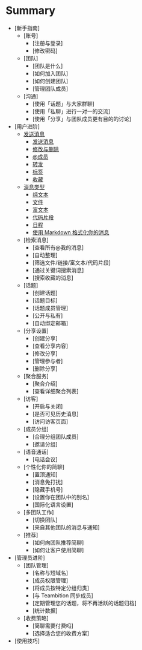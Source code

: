 # Summary

* [新手指南]
   * [账号]
       * [注册与登录]
       * [修改密码]
   * [团队]
       * [团队是什么]
       * [如何加入团队]
       * [如何创建团队]
       * [管理团队成员]
   * [沟通]
       * [使用「话题」与大家群聊]
       * [使用「私聊」进行一对一的交流]
       * [使用「分享」与团队成员更有目的的讨论]
* [用户进阶]
   * [发送消息](posts/2-1-send-message.md)
       * [发送消息](posts/2-1-send-message.md)
       * [修改与删除](posts/2-1-send-message.md)
       * [@成员](posts/2-1-send-message.md)
       * [转发](posts/2-1-send-message.md)
       * [标签](posts/2-1-send-message.md)
       * [收藏](posts/2-1-send-message.md)
   * [消息类型](posts/2-2-message-type.md)
       * [纯文本](posts/2-2-message-type.md)
       * [文件](posts/2-2-message-type.md)
       * [富文本](posts/2-2-message-type.md)
       * [代码片段](posts/2-2-message-type.md)
       * [日程](posts/2-2-message-type.md)
       * [使用 Markdown 格式化你的消息](posts/2-2-message-type.md)
   * [检索消息]
       * [查看所有@我的消息]
       * [自动整理]
       * [筛选文件/链接/富文本/代码片段]
       * [通过关键词搜索消息]
       * [搜索收藏的消息]
   * [话题]
       * [创建话题]
       * [话题目标]
       * [话题成员管理]
       * [公开与私有]
       * [自动绑定邮箱]
   * [分享设置]
       * [创建分享]
       * [查看分享内容]
       * [修改分享]
       * [管理参与者]
       * [删除分享]
   * [聚合服务]
       * [聚合介绍]
       * [查看详细聚合列表]
   * [访客]
       * [开启与关闭]
       * [是否可见历史消息]
       * [访问访客页面]
   * [成员分组]
       * [合理分组团队成员]
       * [邀请分组]
   * [语音通话]
       * [电话会议]
   * [个性化你的简聊]
       * [置顶通知]
       * [消息免打扰]
       * [隐藏手机号]
       * [设置你在团队中的别名]
       * [国际化语言设置]
   * [多团队工作]
       * [切换团队]
       * [来自其他团队的消息与通知]
   * [推荐]
       * [如何向团队推荐简聊]
       * [如何让客户使用简聊]
* [管理员进阶]
   * [团队管理]
       * [名称与短域名]
       * [成员权限管理]
       * [将成员按特定分组归类]
       * [与 Teambition 同步成员]
       * [定期管理您的话题，将不再活跃的话题归档]
       * [统计数据]
   * [收费策略]
       * [简聊需要付费吗]
       * [选择适合您的收费方案]
* [使用技巧]
